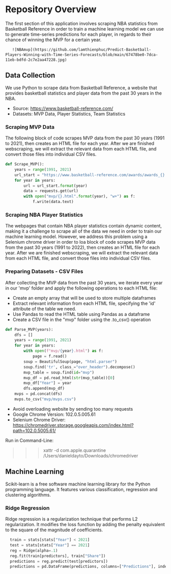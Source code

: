 # Repository Overview
The first section of this application involves scraping NBA statistics from Basketball Reference in order to train a machine learning model we can use to generate time-series predictions for each player, in regards to their chance of winning the MVP for a certain year. 

       ![NBAmvp](https://github.com/lamthienphuc/Predict-Basketball-Players-Winning-with-Time-Series-Forecasts/blob/main/67478be0-7dca-11eb-bdfd-2c7e2aa47228.jpg)
      
## Data Collection
We use Python to scrape data from Basketball Reference, a website that provides basketball statistics and player data from the past 30 years in the NBA. 

- Source: https://www.basketball-reference.com/
- Datasets: MVP Data, Player Statistics, Team Statistics

### Scraping MVP Data
The following block of code scrapes MVP data from the past 30 years (1991 to 2021), then creates an HTML file for each year. After we are finished webscraping, we will extract the relevant data from each HTML file, and convert those files into individual CSV files.

```python
def Scrape_MVP():   
    years = range(1991, 2021)
    url_start = "https://www.basketball-reference.com/awards/awards_{}.html"
    for year in years:
        url = url_start.format(year)
        data = requests.get(url)        
        with open("mvp/{}.html".format(year), "w+") as f:
            f.write(data.text)
```

### Scraping NBA Player Statistics
The webpages that contain NBA player statistics contain dynamic content, making it a challenge to scrape all of the data we need in order to train our machine learning model. However, we address this problem using a Selenium chrome driver in order to loa  block of code scrapes MVP data from the past 30 years (1991 to 2022), then creates an HTML file for each year. After we are finished webscraping, we will extract the relevant data from each HTML file, and convert those files into individual CSV files.

### Preparing Datasets - CSV Files
After collecting the MVP data from the past 30 years, we iterate every year in our 'mvp' folder and apply the following operations to each HTML file:
- Create an empty array that will be used to store multiple dataframes
- Extract relevant information from each HTML file, specifying the 'id' attribute of the table we need.
- Use Pandas to read the HTML table using Pandas as a dataframe
- Create a CSV file in the "mvp" folder using the .to_csv() operation 

```python
def Parse_MVP(years):
    dfs = []
    years = range(1991, 2021)
    for year in years:
        with open(f"mvp/{year}.html") as f:
            page = f.read()
        soup = BeautifulSoup(page, "html.parser")
        soup.find('tr', class_="over_header").decompose()
        mvp_table = soup.find(id="mvp")
        mvp_df = pd.read_html(str(mvp_table))[0]
        mvp_df["Year"] = year        
        dfs.append(mvp_df)
    mvps = pd.concat(dfs)
    mvps.to_csv("mvp/mvps.csv")    
```

- Avoid overloading website by sending too many requests
- Google Chrome Version: 102.0.5.005.61
- Selenium Chrome Driver: https://chromedriver.storage.googleapis.com/index.html?path=102.0.5005.61/
 
 Run in Command-Line:
 >>> xattr -d com.apple.quarantine /Users/danieldayto/Downloads/chromedriver

## Machine Learning
Scikit-learn is a free software machine learning library for the Python programming language. It features various classification, regression and clustering algorithms. 


### Ridge Regression
Ridge regression is a regularization technique that performs L2 regularization. It modifies the loss function by adding the penalty equivalent to the square of the magnitude of coefficients.

```python
  train = stats[stats["Year"] < 2021]
  test = stats[stats["Year"] == 2021]
  reg = Ridge(alpha=.1)
  reg.fit(train[predictors], train["Share"])
  predictions = reg.predict(test[predictors])
  predictions = pd.DataFrame(predictions, columns=["Predictions"], index=test.index)
```
